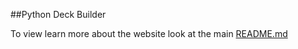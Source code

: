 ##Python Deck Builder

To view learn more about the website look at the main
[README.md](https://github.com/weehan299/PythonDeckBuilder)

